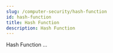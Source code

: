 ```yaml
---
slug: /computer-security/hash-function
id: hash-function
title: Hash Function
description: Hash Function
---
```


Hash Function ...
